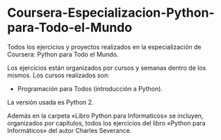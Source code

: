 # Coursera-Especializacion-Python-para-Todo-el-Mundo

Todos los ejercicios y proyectos realizados en la especialización de Coursera: Python para Todo el Mundo.

Los ejercicios están organizados por cursos y semanas dentro de los mismos. Los cursos realizados son:

- Programación para Todos (introducción a Python).

La versión usada es Python 2.

Además en la carpeta «Libro Python para Informaticos» se incluyen, organizados por capítulos, todos los ejercicios del libro «Python para Informáticos» del autor Charles Severance.
